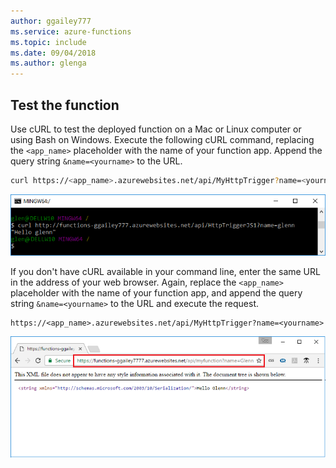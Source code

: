 ```yaml
---
author: ggailey777
ms.service: azure-functions
ms.topic: include
ms.date: 09/04/2018
ms.author: glenga
---
```

## <a name="test"></a>Test the function

Use cURL to test the deployed function on a Mac or Linux computer or using Bash on Windows. Execute the following cURL command, replacing the `<app_name>` placeholder with the name of your function app. Append the query string `&name=<yourname>` to the URL.

```bash
curl https://<app_name>.azurewebsites.net/api/MyHttpTrigger?name=<yourname>
```  

![Function response shown in a browser.](./media/functions-test-function-code/functions-azure-cli-function-test-curl.png)  

If you don't have cURL available in your command line, enter the same URL in the address of your web browser. Again, replace the `<app_name>` placeholder with the name of your function app, and append the query string `&name=<yourname>` to the URL and execute the request.

    https://<app_name>.azurewebsites.net/api/MyHttpTrigger?name=<yourname>
   
![Function response shown in a browser.](./media/functions-test-function-code/functions-azure-cli-function-test-browser.png)  
